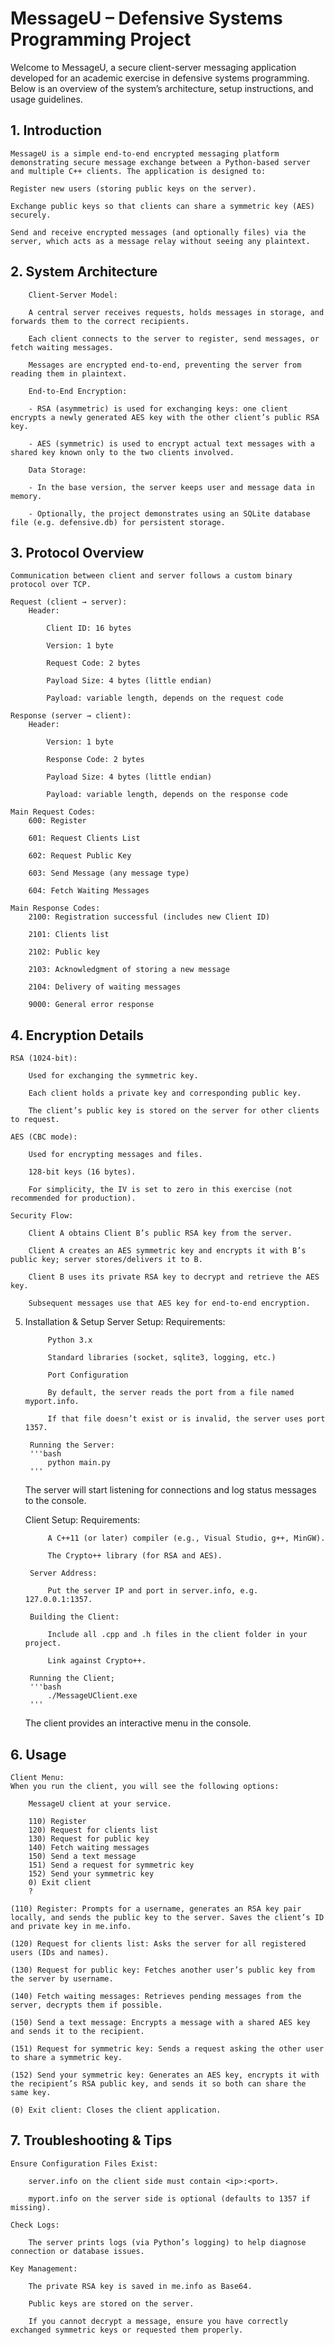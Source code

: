 # MessageU – Defensive Systems Programming Project

Welcome to MessageU, a secure client-server messaging application developed for an academic exercise in defensive systems programming. Below is an overview of the system’s architecture, setup instructions, and usage guidelines.

## 1. Introduction
    MessageU is a simple end-to-end encrypted messaging platform demonstrating secure message exchange between a Python-based server and multiple C++ clients. The application is designed to:

    Register new users (storing public keys on the server).

    Exchange public keys so that clients can share a symmetric key (AES) securely.

    Send and receive encrypted messages (and optionally files) via the server, which acts as a message relay without seeing any plaintext.

## 2. System Architecture
        Client-Server Model:

        A central server receives requests, holds messages in storage, and forwards them to the correct recipients.

        Each client connects to the server to register, send messages, or fetch waiting messages.

        Messages are encrypted end-to-end, preventing the server from reading them in plaintext.

        End-to-End Encryption:

        - RSA (asymmetric) is used for exchanging keys: one client encrypts a newly generated AES key with the other client’s public RSA key.

        - AES (symmetric) is used to encrypt actual text messages with a shared key known only to the two clients involved.

        Data Storage:

        - In the base version, the server keeps user and message data in memory.

        - Optionally, the project demonstrates using an SQLite database file (e.g. defensive.db) for persistent storage.


## 3. Protocol Overview
    Communication between client and server follows a custom binary protocol over TCP.

    Request (client → server):
        Header:

            Client ID: 16 bytes

            Version: 1 byte

            Request Code: 2 bytes

            Payload Size: 4 bytes (little endian)

            Payload: variable length, depends on the request code

    Response (server → client):
        Header:

            Version: 1 byte

            Response Code: 2 bytes

            Payload Size: 4 bytes (little endian)

            Payload: variable length, depends on the response code

    Main Request Codes:
        600: Register

        601: Request Clients List

        602: Request Public Key

        603: Send Message (any message type)

        604: Fetch Waiting Messages

    Main Response Codes:
        2100: Registration successful (includes new Client ID)

        2101: Clients list

        2102: Public key

        2103: Acknowledgment of storing a new message

        2104: Delivery of waiting messages

        9000: General error response

## 4. Encryption Details
    RSA (1024-bit):

        Used for exchanging the symmetric key.

        Each client holds a private key and corresponding public key.

        The client’s public key is stored on the server for other clients to request.

    AES (CBC mode):

        Used for encrypting messages and files.

        128-bit keys (16 bytes).

        For simplicity, the IV is set to zero in this exercise (not recommended for production).

    Security Flow:

        Client A obtains Client B’s public RSA key from the server.

        Client A creates an AES symmetric key and encrypts it with B’s public key; server stores/delivers it to B.

        Client B uses its private RSA key to decrypt and retrieve the AES key.

        Subsequent messages use that AES key for end-to-end encryption.

5. Installation & Setup
    Server Setup:
        Requirements:

            Python 3.x

            Standard libraries (socket, sqlite3, logging, etc.)

            Port Configuration

            By default, the server reads the port from a file named myport.info.

            If that file doesn’t exist or is invalid, the server uses port 1357.

        Running the Server:
        '''bash
            python main.py
        '''

    The server will start listening for connections and log status messages to the console.
    
    Client Setup:
        Requirements:

            A C++11 (or later) compiler (e.g., Visual Studio, g++, MinGW).

            The Crypto++ library (for RSA and AES).

        Server Address:

            Put the server IP and port in server.info, e.g. 127.0.0.1:1357.

        Building the Client:

            Include all .cpp and .h files in the client folder in your project.

            Link against Crypto++.
        
        Running the Client;
        '''bash
            ./MessageUClient.exe
        '''

    The client provides an interactive menu in the console.

## 6. Usage
    Client Menu:
    When you run the client, you will see the following options:

        MessageU client at your service.

        110) Register
        120) Request for clients list
        130) Request for public key
        140) Fetch waiting messages
        150) Send a text message
        151) Send a request for symmetric key
        152) Send your symmetric key
        0) Exit client
        ?

    (110) Register: Prompts for a username, generates an RSA key pair locally, and sends the public key to the server. Saves the client’s ID and private key in me.info.

    (120) Request for clients list: Asks the server for all registered users (IDs and names).

    (130) Request for public key: Fetches another user’s public key from the server by username.

    (140) Fetch waiting messages: Retrieves pending messages from the server, decrypts them if possible.

    (150) Send a text message: Encrypts a message with a shared AES key and sends it to the recipient.

    (151) Request for symmetric key: Sends a request asking the other user to share a symmetric key.

    (152) Send your symmetric key: Generates an AES key, encrypts it with the recipient’s RSA public key, and sends it so both can share the same key.

    (0) Exit client: Closes the client application.


## 7. Troubleshooting & Tips
    Ensure Configuration Files Exist:

        server.info on the client side must contain <ip>:<port>.

        myport.info on the server side is optional (defaults to 1357 if missing).

    Check Logs:

        The server prints logs (via Python’s logging) to help diagnose connection or database issues.

    Key Management:

        The private RSA key is saved in me.info as Base64.

        Public keys are stored on the server.

        If you cannot decrypt a message, ensure you have correctly exchanged symmetric keys or requested them properly.
